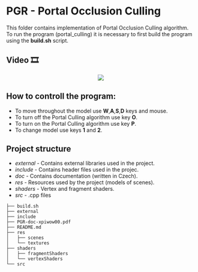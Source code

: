 PGR - Portal Occlusion Culling
==============================
This folder contains implementation of Portal Occlusion Culling algorithm. 
To run the program (portal_culling) it is necessary to first build the program 
using the **build.sh** script. 

Video 🎞️
--------
<p align="center">
<a href="https://youtu.be/bFuk_A-g4Hs"><img src="http://img.youtube.com/vi/bFuk_A-g4Hs/0.jpg"></a>
</p>

How to controll the program:
----------------------------
- To move throughout the model use **W**,**A**,**S**,**D** keys and mouse.
- To turn off the Portal Culling algorithm use key **O**.
- To turn on the Portal Culling algorithm use key **P**.
- To change model use keys **1** and **2**.

Project structure
-----------------
- *external* - Contains external libraries used in the project.
- *include*  - Contains header files used in the projec.
- *doc*      - Contains documentation (written in Czech).
- *res*      - Resources used by the project (models of scenes).
- *shaders*  - Vertex and fragment shaders.
- *src*      - .cpp files 

```
├── build.sh
├── external
├── include
├── PGR-doc-xpiwow00.pdf
├── README.md
├── res
│   ├── scenes
│   └── textures
├── shaders
│   ├── fragmentShaders
│   └── vertexShaders
└── src
```
